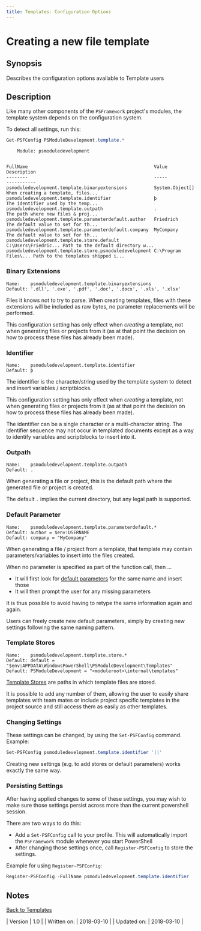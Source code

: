 ```yaml
---
title: Templates: Configuration Options
---
```

# Creating a new file template
## Synopsis

Describes the configuration options available to Template users

## Description

Like many other components of the `PSFramework` project's modules, the template system depends on the configuration system.

To detect all settings, run this:

```powershell
Get-PSFConfig PSModuleDevelopment.template.*
```
```
    Module: psmoduledevelopment


FullName                                               Value                Description
--------                                               -----                -----------
psmoduledevelopment.template.binaryextensions          System.Object[]      When creating a template, files...
psmoduledevelopment.template.identifier                þ                    The identifier used by the temp...
psmoduledevelopment.template.outpath                   .                    The path where new files & proj...
psmoduledevelopment.template.parameterdefault.author   Friedrich            The default value to set for th...
psmoduledevelopment.template.parameterdefault.company  MyCompany            The default value to set for th...
psmoduledevelopment.template.store.default             C:\Users\Friedric... Path to the default directory w...
psmoduledevelopment.template.store.psmoduledevelopment C:\Program Files\... Path to the templates shipped i...
```

### Binary Extensions
```
Name:    psmoduledevelopment.template.binaryextensions
Default: '.dll', '.exe', '.pdf', '.doc', '.docx', '.xls', '.xlsx'
```
Files it knows not to try to parse. When creating templates, files with these extensions will be included as raw bytes, no parameter replacements will be performed.

This configuration setting has only effect when _creating_ a template, not when generating files or projects from it (as at that point the decision on how to process these files has already been made).

### Identifier
```
Name:    psmoduledevelopment.template.identifier
Default: þ
```
The identifier is the character/string used by the template system to detect and insert variables / scriptblocks.

This configuration setting has only effect when _creating_ a template, not when generating files or projects from it (as at that point the decision on how to process these files has already been made).

The identifier can be a single character or a multi-character string. The identifier sequence may not occur in templated documents except as a way to identify variables and scriptblocks to insert into it.

### Outpath
```
Name:    psmoduledevelopment.template.outpath
Default: .
```
When generating a file or project, this is the default path where the generated file or project is created.

The default `.` implies the current directory, but any legal path is supported.

### Default Parameter
```
Name:    psmoduledevelopment.template.parameterdefault.*
Default: author = $env:USERNAME
Default: company = "MyCompany"
```
When generating a file / project from a template, that template may contain parameters/variables to insert into the files created.

When no parameter is specified as part of the function call, then ...

 - It will first look for [default parameters](default-template-parameters.html) for the same name and insert those
 - It will then prompt the user for any missing parameters

It is thus possible to avoid having to retype the same information again and again.

Users can freely create new default parameters, simply by creating new settings following the same naming pattern.

### Template Stores
```
Name:    psmoduledevelopment.template.store.*
Default: default = "$env:APPDATA\WindowsPowerShell\PSModuleDevelopment\Templates"
Default: PSModuleDevelopment = "<moduleroot>\internal\templates"
```
[Template Stores](template-stores.html) are paths in which template files are stored.

It is possible to add any number of them, allowing the user to easily share templates with team mates or include project specific templates in the project source and still access them as easily as other templates.

### Changing Settings

These settings can be changed, by using the `Set-PSFConfig` command. Example:

```powershell
Set-PSFConfig psmoduledevelopment.template.identifier '||'
```

Creating new settings (e.g. to add stores or default parameters) works exactly the same way.

### Persisting Settings

After having applied changes to some of these settings, you may wish to make sure those settings persist across more than the current powershell session.

There are two ways to do this:

 - Add a `Set-PSFConfig` call to your profile. This will automatically import the `PSFramework` module whenever you start PowerShell
 - After changing those settings once, call `Register-PSFConfig` to store the settings.

Example for using `Register-PSFConfig`:
```powershell
Register-PSFConfig -FullName psmoduledevelopment.template.identifier
```

## Notes
[Back to Templates](http://psframework.org/documentation/documents/psmoduledevelopment/templates.html)

| Version | 1.0 |
| Written on: | 2018-03-10 |
| Updated on: | 2018-03-10 |